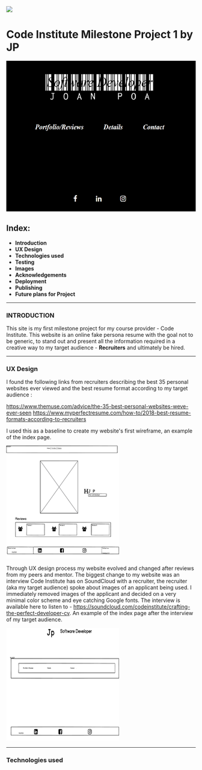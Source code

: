 <img src="https://codeinstitute.s3.amazonaws.com/fullstack/ci_logo_small.png" style="margin: 0;">

# Code Institute Milestone Project 1 by JP

<img src="assets/image/jp-vitae-resume.png" height="400" width="600">

## **Index:**

- **Introduction**
- **UX Design**
- **Technologies used**
- **Testing**
- **Images**
- **Acknowledgements**
- **Deployment**
- **Publishing**
 - **Future plans for Project**
 ---

### **INTRODUCTION**

This site is my first milestone project for my course provider - Code Institute. This website is an online fake persona resume with the goal not to be generic, to stand out and present all the information required in a creative way to my target audience - **Recruiters** and ultimately be hired.  

---
### **UX Design** 

I found the following links from recruiters describing the best 35 personal websites ever viewed and the best resume format according to my target audience :

https://www.themuse.com/advice/the-35-best-personal-websites-weve-ever-seen
https://www.myperfectresume.com/how-to/2018-best-resume-formats-according-to-recruiters

I used this as a baseline to create my website's first wireframe, an example of the index page.  

<img src="assets/image/wireframeindex.png" height="300" width="300">

Through UX design process my website evolved and changed after reviews from my peers and mentor.  The biggest change to my website was an interview Code Institute has on SoundCloud with a recruiter, the recruiter (aka my target audience) spoke about images of an applicant being used.  I immediately removed images of the applicant and decided on a very minimal color scheme and eye catching Google fonts.  The interview is available here to listen to - https://soundcloud.com/codeinstitute/crafting-the-perfect-developer-cv.
An example of the index page after the interview of my target audience.


<img src="assets/image/wireframeindexv4.png" height="300" width="300">

---

### **Technologies used** 





